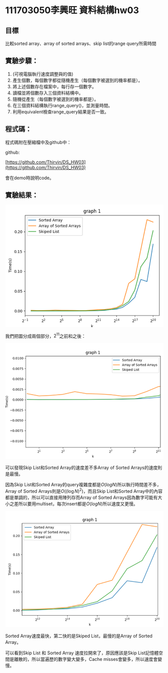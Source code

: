 # 111703050李興旺 資料結構hw03

## **目標**

比較sorted array、array of sorted arrays、skip list的range query所需時間

## **實驗步驟：**

1. (可視電腦執行速度調整與的值)
2. 產生個數，每個數字都從隨機產生（每個數字被選到的機率都是）。
3. 將上述個數存在檔案中，每行存一個數字。
4. 讀檔並將個數存入三個資料結構中。
5. 隨機從產生（每個數字被選到的機率都是）。
6. 在三個資料結構執行range_query()，並測量時間。
7. 利用equivalent檢查range_query結果是否一致。

## 程式碼：

程式碼附在壓縮檔中及github中：

github:

[https://github.com/Thirvin/DS_HW03](https://github.com/Thirvin/DS_HW03)

會在demo時說明code。

## 實驗結果：

![Untitled](readme/Untitled.png)

我們把圖分成兩個部分，$2^{11}$之前和之後：

![Untitled](readme/Untitled%201.png)

可以發現Skip List和Sorted Array的速度差不多Array of Sorted Arrays的速度則是最慢。

因為Skip List和Sorted Array的query複雜度都是$O(logN)$所以執行時間差不多，Array of Sorted Arrays則是$O((\log N)^2)$，而且Skip List和Sorted Array中的內容都是單調的，所以可以直接用陣列存而Array of Sorted Arrays因為數字可能有大小之差所以要用multiset，每次insert都是$O(logN)$所以速度又更慢。

![Untitled](readme/Untitled%202.png)

Sorted Array速度最快，第二快的是Skiped List，最慢的是Array of Sorted Array。

可以看到Skip List 和 Sorted Array 速度拉開來了，原因應該是Skip List記憶體空間是離散的，所以當遍歷的數字變大變多，Cache misses會變多，所以速度會變慢。
